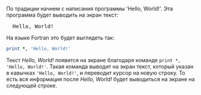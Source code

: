 По традиции начнем с написания программы 'Hello, World!'. Эта программа будет выводить на экран текст:

<pre class='hexlet-basics-output'>
  Hello, World!
</pre>

На языке Fortran это будет выглядеть так:

```fortran
print *, 'Hello, World!'
```

Текст *Hello, World!* появится на экране благодаря команде `print *, 'Hello, World!'`. Такая команда выводит на экран текст, который указан в кавычках `'Hello, World!'`, и переводит курсор на новую строку. То есть вся информация после *Hello, World!* будет выводиться на экране на следующей строке.
